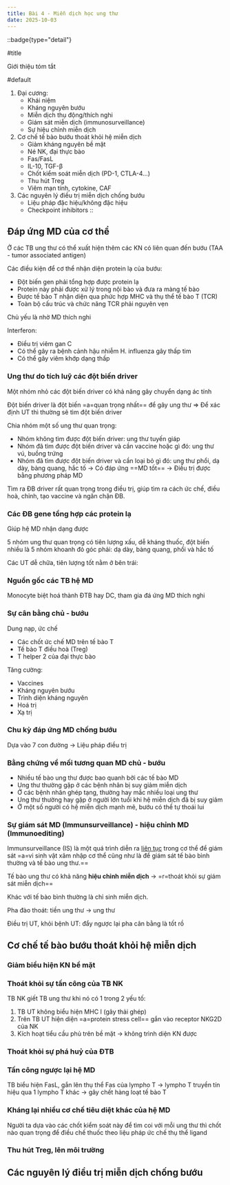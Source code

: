```yaml
---
title: Bài 4 - Miễn dịch học ung thư
date: 2025-10-03
---
```


<!-- markdownlint-disable MD018 -->

::badge{type="detail"}

#title

Giới thiệu tóm tắt

#default

1. Đại cương:
    - Khái niệm
    - Kháng nguyên bướu
    - Miễn dịch thụ động/thích nghi
    - Giám sát miễn dịch (immunosurveillance)
    - Sự hiệu chỉnh miễn dịch
2. Cơ chế tế bào bướu thoát khỏi hệ miễn dịch
    - Giảm kháng nguyên bề mặt
    - Né NK, đại thực bào
    - Fas/FasL
    - IL-10, TGF-β
    - Chốt kiểm soát miễn dịch (PD-1, CTLA-4…)
    - Thu hút Treg
    - Viêm mạn tính, cytokine, CAF
3. Các nguyên lý điều trị miễn dịch chống bướu
    - Liệu pháp đặc hiệu/không đặc hiệu
    - Checkpoint inhibitors
::

## Đáp ứng MD của cơ thể

Ở các TB ung thư có thể xuất hiện thêm các KN có liên quan đến bướu (TAA - tumor associated antigen)

Các điều kiện để cơ thể nhận diện protein lạ của bướu:

- Đột biến gen phải tổng hợp được protein lạ
- Protein này phải được xử lý trong nội bào và đưa ra màng tế bào
- Được tế bào T nhận diện qua phức hợp MHC và thụ thể tế bào T (TCR)
- Toàn bộ cấu trúc và chức năng TCR phải nguyên vẹn

Chủ yếu là nhờ MD thích nghi

Interferon:

- Điều trị viêm gan C
- Có thể gây ra bệnh cảnh hậu nhiễm H. influenza gây thấp tim
- Có thể gây viêm khớp dạng thấp

### Ung thư do tích luỹ các đột biến driver

Một nhóm nhỏ các đột biến driver có khả năng gây chuyển dạng ác tính

Đột biến driver là đột biến =a=quan trọng nhất== để gây ung thư => Để xác định UT thì thường sẽ tìm đột biến driver

Chia nhóm một số ung thư quan trọng:

- Nhóm không tìm được đột biến driver: ung thư tuyến giáp
- Nhóm đã tìm được đột biến driver và cần vaccine hoặc gì đó: ung thư vú, buồng trứng
- Nhóm đã tìm được đột biến driver và cần loại bỏ gì đó: ung thư phổi, dạ dày, bàng quang, hắc tố -> Có đáp ứng ==MD tốt== -> Điều trị được bằng phương pháp MD

Tìm ra ĐB driver rất quan trọng trong điều trị, giúp tìm ra cách ức chế, điều hoà, chỉnh, tạo vaccine và ngăn chặn ĐB.

### Các ĐB gene tổng hợp các protein lạ

Giúp hệ MD nhận dạng được

5 nhóm ung thư quan trọng có tiên lượng xấu, dễ kháng thuốc, đột biến nhiều là 5 nhóm khoanh đỏ góc phải: dạ dày, bàng quang, phổi và hắc tố 

Các UT dễ chữa, tiên lượng tốt nằm ở bên trái: 

### Nguồn gốc các TB hệ MD

Monocyte biệt hoá thành ĐTB hay DC, tham gia đá ứng MD thích nghi

### Sự cân bằng chủ - bướu

Dung nạp, ức chế

- Các chốt ức chế MD trên tế bào T
- Tế bào T điều hoà (Treg)
- T helper 2 của đại thực bào

Tăng cường:

- Vaccines
- Kháng nguyên bướu
- Trình diện kháng nguyên
- Hoá trị
- Xạ trị

### Chu kỳ đáp ứng MD chống bướu

Dựa vào 7 con đường -> Liệu pháp điều trị

### Bằng chứng về mối tương quan MD chủ - bướu

- Nhiều tế bào ung thư được bao quanh bởi các tế bào MD
- Ung thư thường gặp ở các bệnh nhân bị suy giảm miễn dịch
- Ở các bệnh nhân ghép tạng, thường hay mắc nhiều loại ung
thư
- Ung thư thường hay gặp ở người lớn tuổi khi hệ miễn dịch đã
bị suy giảm
- Ở một số người có hệ miễn dịch mạnh mẽ, bướu có thể tự thoái lui

### Sự giám sát MD  (Immunsurveillance) - hiệu chỉnh MD (Immunoediting)

Immunsurveillance (IS) là một quá trình diễn ra <u>liên tục</u> trong cơ thể để giám sát =a=vi sinh vật xâm nhập cơ thể cũng như là để giám sát tế bào bình thường và tế bào ung thư.==

Tế bào ung thư có khả năng **hiệu chỉnh miễn dịch** -> =r=thoát khỏi sự giám sát miễn dịch==

Khác với tế bào bình thường là chỉ sinh miễn dịch.

Pha đào thoát: tiền ung thư -> ung thư

Điều trị UT, khỏi bệnh UT: đẩy ngược lại pha cân bằng là tốt rồ

## Cơ chế tế bào bướu thoát khỏi hệ miễn dịch

### Giảm biểu hiện KN bề mặt

### Thoát khỏi sự tấn công của TB NK

TB NK giết TB ung thư khi nó có 1 trong 2 yếu tố:

1. TB UT không biểu hiện MHC I (gây thải ghép)
2. Trên TB UT hiện diện =a=protein stress cell== gắn vào receptor NKG2D của NK
3. Kích hoạt tiểu cầu phủ trên bề mặt -> không trình diện KN được

### Thoát khỏi sự phá huỷ của ĐTB

### Tấn công ngược lại hệ MD

TB biểu hiện FasL, gắn lên thụ thể Fas của lympho T -> lympho T truyền tín hiệu qua 1 lympho T khác -> gây chết hàng loạt tế bào T

### Kháng lại nhiều cơ chế tiêu diệt khác của hệ MD

Người ta dựa vào các chốt kiểm soát này để tìm coi với mỗi ung thư thì chốt nào quan trọng để điều chế thuốc theo liệu pháp ức chế thụ thể ligand

### Thu hút Treg, lên môi trường

## Các nguyên lý điều trị miễn dịch chống bướu
